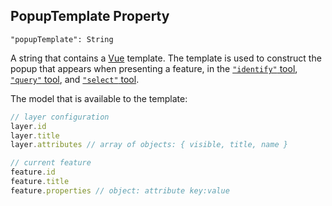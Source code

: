 ## PopupTemplate Property
`"popupTemplate": String`

A string that contains a [Vue](https://vuejs.org/) template.
The template is used to construct the popup that appears when presenting a feature, in the [`"identify"` tool](../tools/identify), [`"query"` tool](../tools/query), and [`"select"` tool](../tools/select).

The model that is available to the template:
```javascript
// layer configuration
layer.id
layer.title
layer.attributes // array of objects: { visible, title, name }

// current feature
feature.id
feature.title
feature.properties // object: attribute key:value
```
